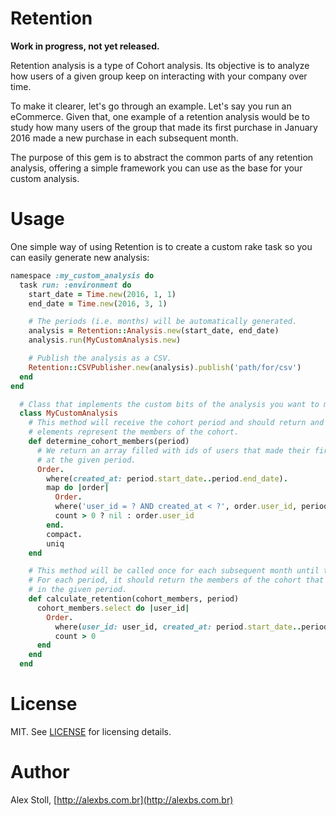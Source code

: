 # Retention

**Work in progress, not yet released.**

Retention analysis is a type of Cohort analysis. Its objective is to analyze how users of a given group
keep on interacting with your company over time.

To make it clearer, let's go through an example. Let's say you run an eCommerce. Given that, one example of a
retention analysis would be to study how many users of the group that made its first purchase in January 2016
made a new purchase in each subsequent month.

The purpose of this gem is to abstract the common parts of any retention analysis, offering a simple
framework you can use as the base for your custom analysis.

# Usage

One simple way of using Retention is to create a custom rake task so you can easily generate new analysis:

```ruby
namespace :my_custom_analysis do
  task run: :environment do
    start_date = Time.new(2016, 1, 1)
    end_date = Time.new(2016, 3, 1)

    # The periods (i.e. months) will be automatically generated.
    analysis = Retention::Analysis.new(start_date, end_date)
    analysis.run(MyCustomAnalysis.new)

    # Publish the analysis as a CSV.
    Retention::CSVPublisher.new(analysis).publish('path/for/csv')
  end
end
```

```ruby
  # Class that implements the custom bits of the analysis you want to make.
  class MyCustomAnalysis
    # This method will receive the cohort period and should return and array whose
    # elements represent the members of the cohort.
    def determine_cohort_members(period)
      # We return an array filled with ids of users that made their first purchase
      # at the given period.
      Order.
        where(created_at: period.start_date..period.end_date).
        map do |order|
          Order.
          where('user_id = ? AND created_at < ?', order.user_id, period.start_date).
          count > 0 ? nil : order.user_id
        end.
        compact.
        uniq
    end

    # This method will be called once for each subsequent month until the current month.
    # For each period, it should return the members of the cohort that should be included
    # in the given period.
    def calculate_retention(cohort_members, period)
      cohort_members.select do |user_id|
        Order.
          where(user_id: user_id, created_at: period.start_date..period.end_date).
          count > 0
      end
    end
  end
```
# License

MIT. See [LICENSE](https://github.com/alexbrahastoll/retention/blob/master/LICENSE) for licensing details.

# Author

Alex Stoll, [http://alexbs.com.br](http://alexbs.com.br)
